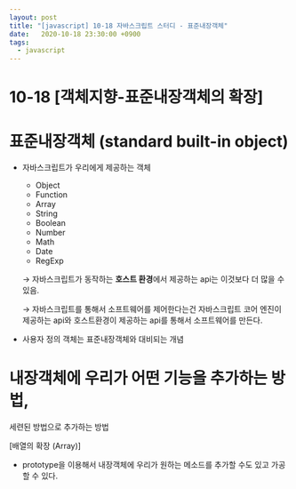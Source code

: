 ```yaml
---
layout: post
title: "[javascript] 10-18 자바스크립트 스터디 - 표준내장객체"
date:   2020-10-18 23:30:00 +0900
tags:
  - javascript
---
```


# 10-18 [객체지향-표준내장객체의 확장]

# 표준내장객체 (standard built-in object)

- 자바스크립트가 우리에게 제공하는 객체
    - Object
    - Function
    - Array
    - String
    - Boolean
    - Number
    - Math
    - Date
    - RegExp
    
    → 자바스크립트가 동작하는 **호스트 환경**에서 제공하는 api는 이것보다 더 많을 수 있음.
    
    → 자바스크립트를 통해서 소프트웨어를 제어한다는건 
    자바스크립트 코어 엔진이 제공하는 api와 호스트환경이 제공하는 api를 통해서 소프트웨어를 만든다.
    
- 사용자 정의 객체는 표준내장객체와 대비되는 개념

# 내장객체에 우리가 어떤 기능을 추가하는 방법,
세련된 방법으로 추가하는 방법

[배열의 확장 (Array)]

- prototype을 이용해서 내장객체에 우리가 원하는 메소드를 추가할 수도 있고 가공할 수 있다.